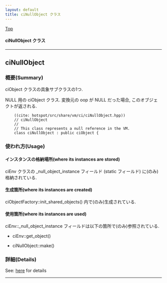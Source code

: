 ```yaml
---
layout: default
title: ciNullObject クラス 
---
```

[Top](../index.html)

#### ciNullObject クラス 



---
## <a name="no7_Dfy_Ds" id="no7_Dfy_Ds">ciNullObject</a>

### 概要(Summary)
ciObject クラスの具象サブクラスの1つ.

NULL 用の ciObject クラス. 変換元の oop が NULL だった場合, このオブジェクトが返される.


```
    ((cite: hotspot/src/share/vm/ci/ciNullObject.hpp))
    // ciNullObject
    //
    // This class represents a null reference in the VM.
    class ciNullObject : public ciObject {
```

### 使われ方(Usage)
#### インスタンスの格納場所(where its instances are stored)
ciEnv クラスの _null_object_instance フィールド (static フィールド) に(のみ)格納されている.

#### 生成箇所(where its instances are created)
ciObjectFactory::init_shared_objects() 内で(のみ)生成されている.

#### 使用箇所(where its instances are used)
ciEnv::_null_object_instance フィールドは以下の箇所で(のみ)参照されている.

* ciEnv::get_object()
  
* ciNullObject::make()
  



### 詳細(Details)
See: [here](../doxygen/classciNullObject.html) for details

---
